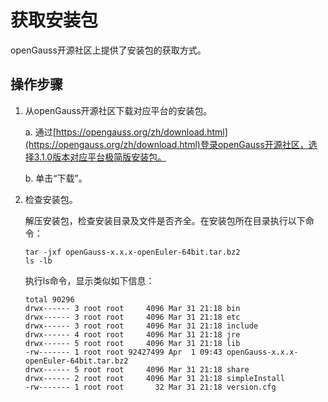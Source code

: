 # 获取安装包<a name="ZH-CN_TOPIC_0000001092680812"></a>

openGauss开源社区上提供了安装包的获取方式。

## 操作步骤<a name="zh-cn_topic_0289899746_zh-cn_topic_0283136484_zh-cn_topic_0241802590_zh-cn_topic_0085434667_zh-cn_topic_0059782060_section62223956163549"></a>

1.  从openGauss开源社区下载对应平台的安装包。

    a.  通过[https://opengauss.org/zh/download.html](https://opengauss.org/zh/download.html)登录openGauss开源社区，选择3.1.0版本对应平台极简版安装包。

    b.  单击“下载”。

2.  检查安装包。

    解压安装包，检查安装目录及文件是否齐全。在安装包所在目录执行以下命令：

    ```
    tar -jxf openGauss-x.x.x-openEuler-64bit.tar.bz2
    ls -lb
    ```

    执行ls命令，显示类似如下信息：

    ```
    total 90296
    drwx------ 3 root root     4096 Mar 31 21:18 bin
    drwx------ 3 root root     4096 Mar 31 21:18 etc
    drwx------ 3 root root     4096 Mar 31 21:18 include
    drwx------ 4 root root     4096 Mar 31 21:18 jre
    drwx------ 5 root root     4096 Mar 31 21:18 lib
    -rw------- 1 root root 92427499 Apr  1 09:43 openGauss-x.x.x-openEuler-64bit.tar.bz2
    drwx------ 5 root root     4096 Mar 31 21:18 share
    drwx------ 2 root root     4096 Mar 31 21:18 simpleInstall
    -rw------- 1 root root       32 Mar 31 21:18 version.cfg
    ```


